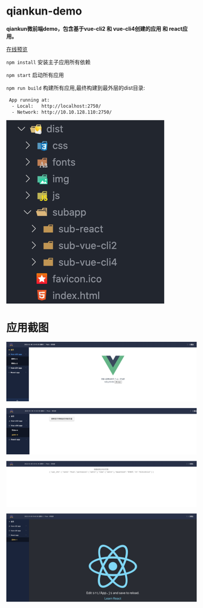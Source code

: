 # qiankun-demo

**qiankun微前端demo，包含基于vue-cli2 和 vue-cli4创建的应用 和 react应用。**

[在线预览](https://qiankun-admin-example.surge.sh/)

`npm install` 安装主子应用所有依赖

`npm start` 启动所有应用

`npm run build` 构建所有应用,最终构建到最外层的dist目录:

```
 App running at:
  - Local:   http://localhost:2750/ 
  - Network: http://10.10.128.110:2750/
```

![构建结果](./screenshot/dist.png)

# 应用截图


![构建结果](./screenshot/shot1.png)

![构建结果](./screenshot/shot2.png)

![构建结果](./screenshot/shot3.png)

![构建结果](./screenshot/shot4.png)
